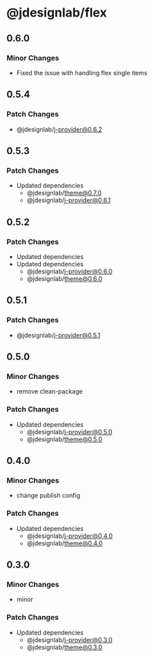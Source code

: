 # @jdesignlab/flex

## 0.6.0

### Minor Changes

- Fixed the issue with handling flex single items

## 0.5.4

### Patch Changes

- @jdesignlab/j-provider@0.6.2

## 0.5.3

### Patch Changes

- Updated dependencies
  - @jdesignlab/theme@0.7.0
  - @jdesignlab/j-provider@0.6.1

## 0.5.2

### Patch Changes

- Updated dependencies
- Updated dependencies
  - @jdesignlab/j-provider@0.6.0
  - @jdesignlab/theme@0.6.0

## 0.5.1

### Patch Changes

- @jdesignlab/j-provider@0.5.1

## 0.5.0

### Minor Changes

- remove clean-package

### Patch Changes

- Updated dependencies
  - @jdesignlab/j-provider@0.5.0
  - @jdesignlab/theme@0.5.0

## 0.4.0

### Minor Changes

- change publish config

### Patch Changes

- Updated dependencies
  - @jdesignlab/j-provider@0.4.0
  - @jdesignlab/theme@0.4.0

## 0.3.0

### Minor Changes

- minor

### Patch Changes

- Updated dependencies
  - @jdesignlab/j-provider@0.3.0
  - @jdesignlab/theme@0.3.0
